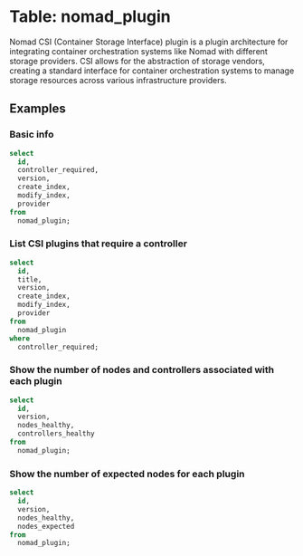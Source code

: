 # Table: nomad_plugin

Nomad CSI (Container Storage Interface) plugin is a plugin architecture for integrating container orchestration systems like Nomad with different storage providers. CSI allows for the abstraction of storage vendors, creating a standard interface for container orchestration systems to manage storage resources across various infrastructure providers.

## Examples

### Basic info

```sql
select
  id,
  controller_required,
  version,
  create_index,
  modify_index,
  provider
from
  nomad_plugin;
```

### List CSI plugins that require a controller

```sql
select
  id,
  title,
  version,
  create_index,
  modify_index,
  provider
from
  nomad_plugin
where
  controller_required;
```

### Show the number of nodes and controllers associated with each plugin

```sql
select
  id,
  version,
  nodes_healthy,
  controllers_healthy
from
  nomad_plugin;
```

### Show the number of expected nodes for each plugin

```sql
select
  id,
  version,
  nodes_healthy,
  nodes_expected
from
  nomad_plugin;
```
